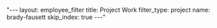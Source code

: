 "---
layout: employee_filter
title:  Project Work
filter_type: project
name: brady-fausett
skip_index: true
---"
